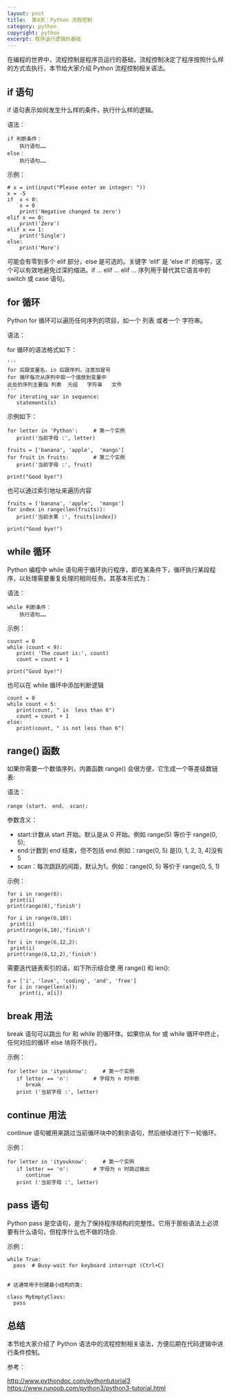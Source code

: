 ```yaml
---
layout: post
title:  第4天：Python 流程控制
category: python
copyright: python
excerpt: 程序运行逻辑的基础
---
```


在编程的世界中，流程控制是程序员运行的基础，流程控制决定了程序按照什么样的方式去执行，本节给大家介绍 Python 流程控制相关语法。

## if 语句

if 语句表示如何发生什么样的条件，执行什么样的逻辑。

语法： 

```
if 判断条件：
    执行语句……
else：
    执行语句……
```

示例：

```
# x = int(input("Please enter an integer: "))
x = -5
if  x < 0:
	x = 0
	print('Negative changed to zero')
elif x == 0:
	print('Zero')
elif x == 1:
	print('Single')
else:
	print('More')
```

可能会有零到多个 elif 部分，else 是可选的。关键字 ‘elif’ 是 ’else if’ 的缩写，这个可以有效地避免过深的缩进。if … elif … elif … 序列用于替代其它语言中的 switch 或 case 语句。


## for 循环 

Python for 循环可以遍历任何序列的项目，如一个 列表 或者一个 字符串。 

语法： 

for 循环的语法格式如下：

```
'''
for 后跟变量名，in 后跟序列，注意加冒号
for 循环每次从序列中取一个值放到变量中
此处的序列主要指 列表  元组   字符串   文件
'''
for iterating_var in sequence:
   statements(s)
```

示例如下： 

```
for letter in 'Python':     # 第一个实例
   print('当前字母 :', letter)

fruits = ['banana', 'apple',  'mango']
for fruit in fruits:        # 第二个实例
   print('当前字母 :', fruit)

print("Good bye!")
```

也可以通过索引地址来遍历内容

```
fruits = ['banana', 'apple',  'mango']
for index in range(len(fruits)):
   print('当前水果 :', fruits[index])

print("Good bye!")
```

## while 循环 

Python 编程中 while 语句用于循环执行程序，即在某条件下，循环执行某段程序，以处理需要重复处理的相同任务。其基本形式为：


语法： 

```
while 判断条件：
    执行语句……
```

示例：

```
count = 0
while (count < 9):
   print( 'The count is:', count)
   count = count + 1
 
print("Good bye!")
```

也可以在 while 循环中添加判断逻辑


```
count = 0
while count < 5:
   print(count, " is  less than 6")
   count = count + 1
else:
   print(count, " is not less than 6")
```

## range() 函数

如果你需要一个数值序列，内置函数 range() 会很方便，它生成一个等差级数链表:

语法： 

```
range (start， end， scan):
```
参数含义：

- start:计数从 start 开始。默认是从 0 开始。例如 range(5) 等价于 range(0, 5);               
- end:计数到 end 结束，但不包括 end.例如：range(0, 5) 是[0, 1, 2, 3, 4]没有 5  
- scan：每次跳跃的间距，默认为1。例如：range(0, 5) 等价于 range(0, 5, 1)


示例：

```
for i in range(6):
 print(i)
print(range(6),'finish')

for i in range(6,10):
 print(i)
print(range(6,10),'finish')

for i in range(6,12,2):
 print(i)
print(range(6,12,2),'finish')
```

需要迭代链表索引的话，如下所示结合使 用 range() 和 len():

```
a = ['i', 'love', 'coding', 'and', 'free']
for i in range(len(a)):
	print(i, a[i])
```

## break 用法

break 语句可以跳出 for 和 while 的循环体。如果你从 for 或 while 循环中终止，任何对应的循环 else 块将不执行。

示例：

```
for letter in 'ityouknow':     # 第一个实例
   if letter == 'n':        # 字母为 n 时中断
      break
   print ('当前字母 :', letter)
```

## continue 用法

continue 语句被用来跳过当前循环块中的剩余语句，然后继续进行下一轮循环。

示例：

```
for letter in 'ityouknow':     # 第一个实例
   if letter == 'n':        # 字母为 n 时跳过输出
      continue
   print ('当前字母 :', letter)
```

## pass 语句

Python pass 是空语句，是为了保持程序结构的完整性。它用于那些语法上必须要有什么语句，但程序什么也不做的场合.


示例：

```
while True:
  pass  # Busy-wait for keyboard interrupt (Ctrl+C)


# 这通常用于创建最小结构的类:

class MyEmptyClass:
  pass
```


## 总结

本节给大家介绍了 Python 语法中的流程控制相关语法，方便后期在代码逻辑中进行条件控制。


参考：

http://www.pythondoc.com/pythontutorial3  
https://www.runoob.com/python3/python3-tutorial.html  